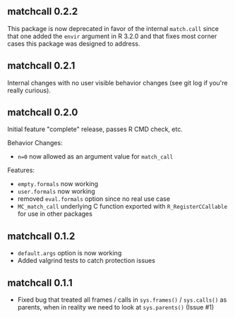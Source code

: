 matchcall 0.2.2
--------------------------------------------------------------------------------

This package is now deprecated in favor of the internal `match.call` since that
one added the `envir` argument in R 3.2.0 and that fixes most corner cases this
package was designed to address.

matchcall 0.2.1
--------------------------------------------------------------------------------

Internal changes with no user visible behavior changes (see git log if you're
really curious).

matchcall 0.2.0
--------------------------------------------------------------------------------

Initial feature "complete" release, passes R CMD check, etc.

Behavior Changes:

* `n=0` now allowed as an argument value for `match_call`

Features:

* `empty.formals` now working
* `user.formals` now working
* removed `eval.formals` option since no real use case
* `MC_match_call` underlying C function exported with `R_RegisterCCallable` for
  use in other packages

matchcall 0.1.2
--------------------------------------------------------------------------------

* `default.args` option is now working
* Added valgrind tests to catch protection issues

matchcall 0.1.1
--------------------------------------------------------------------------------

* Fixed bug that treated all frames / calls in `sys.frames()` / `sys.calls()` as
  parents, when in reality we need to look at `sys.parents()` (Issue #1)
